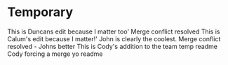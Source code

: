 # Temporary
This is Duncans edit because I matter too'
Merge conflict resolved
This is Calum's edit because I matter!'
John is clearly the coolest.
Merge conflict resolved - Johns better
This is Cody's addition to the team temp readme
Cody forcing a merge yo readme

